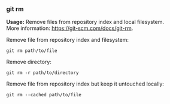 ### git rm

**Usage:** Remove files from repository index and local filesystem. <br />
More information: https://git-scm.com/docs/git-rm. <br />

Remove file from repository index and filesystem:

```
git rm path/to/file
```

Remove directory:

```
git rm -r path/to/directory
```

Remove file from repository index but keep it untouched locally:

```
git rm --cached path/to/file
```
